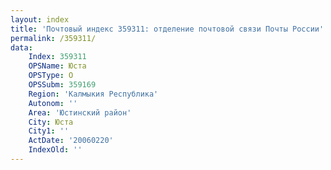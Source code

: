 ```yaml
---
layout: index
title: 'Почтовый индекс 359311: отделение почтовой связи Почты России'
permalink: /359311/
data:
    Index: 359311
    OPSName: Юста
    OPSType: О
    OPSSubm: 359169
    Region: 'Калмыкия Республика'
    Autonom: ''
    Area: 'Юстинский район'
    City: Юста
    City1: ''
    ActDate: '20060220'
    IndexOld: ''
---
```

